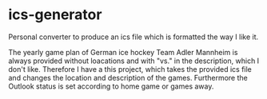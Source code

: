 # ics-generator

Personal converter to produce an ics file which is formatted the way I like it.

The yearly game plan of German ice hockey Team Adler Mannheim is always provided without loacations and with "vs." in the description, which I don't like. Therefore I have a this project, which takes the provided ics file and changes the location and description of the games. Furthermore the Outlook status is set according to home game or games away. 
